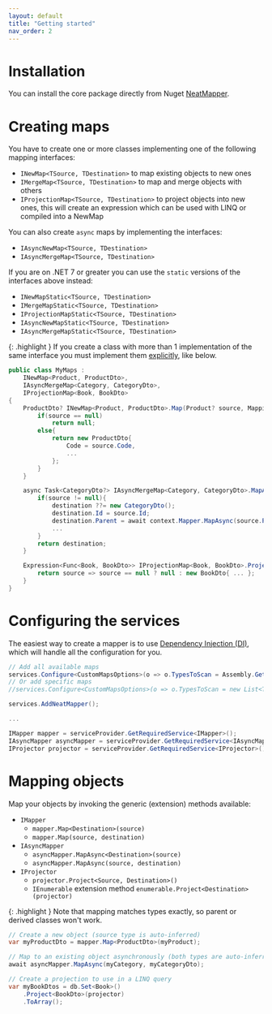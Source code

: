 ```yaml
---
layout: default
title: "Getting started"
nav_order: 2
---
```


# Installation

You can install the core package directly from Nuget [NeatMapper](https://www.nuget.org/packages/NeatMapper).

# Creating maps

You have to create one or more classes implementing one of the following mapping interfaces:
- `INewMap<TSource, TDestination>` to map existing objects to new ones
- `IMergeMap<TSource, TDestination>` to map and merge objects with others
- `IProjectionMap<TSource, TDestination>` to project objects into new ones, this will create an expression which can be used with LINQ or compiled into a NewMap

You can also create `async` maps by implementing the interfaces:
- `IAsyncNewMap<TSource, TDestination>`
- `IAsyncMergeMap<TSource, TDestination>`

If you are on .NET 7 or greater you can use the `static` versions of the interfaces above instead:
- `INewMapStatic<TSource, TDestination>`
- `IMergeMapStatic<TSource, TDestination>`
- `IProjectionMapStatic<TSource, TDestination>`
- `IAsyncNewMapStatic<TSource, TDestination>`
- `IAsyncMergeMapStatic<TSource, TDestination>`

{: .highlight }
If you create a class with more than 1 implementation of the same interface you must implement them [explicitly](https://learn.microsoft.com/en-us/dotnet/csharp/programming-guide/interfaces/explicit-interface-implementation), like below.

```csharp
public class MyMaps :
    INewMap<Product, ProductDto>,
    IAsyncMergeMap<Category, CategoryDto>,
    IProjectionMap<Book, BookDto>
{
    ProductDto? INewMap<Product, ProductDto>.Map(Product? source, MappingContext context){
        if(source == null)
            return null;
        else{
            return new ProductDto{
                Code = source.Code,
                ...
            };
        }
    }

    async Task<CategoryDto?> IAsyncMergeMap<Category, CategoryDto>.MapAsync(Category? source, CategoryDto? destination, AsyncMappingContext context){
        if(source != null){
            destination ??= new CategoryDto();
            destination.Id = source.Id;
            destination.Parent = await context.Mapper.MapAsync(source.Parent, destination.Parent, context.CancellationToken);
            ...
        }
        return destination;
    }

    Expression<Func<Book, BookDto>> IProjectionMap<Book, BookDto>.Project(ProjectionContext context){
        return source => source == null ? null : new BookDto{ ... };
    }
}
```

# Configuring the services

The easiest way to create a mapper is to use [Dependency Injection (DI)](https://learn.microsoft.com/en-us/dotnet/core/extensions/dependency-injection), which will handle all the configuration for you.

```csharp
// Add all available maps
services.Configure<CustomMapsOptions>(o => o.TypesToScan = Assembly.GetExecutingAssembly().GetTypes().ToList() );
// Or add specific maps
//services.Configure<CustomMapsOptions>(o => o.TypesToScan = new List<Type>{ typeof(MyMaps), ... });

services.AddNeatMapper();

...

IMapper mapper = serviceProvider.GetRequiredService<IMapper>();
IAsyncMapper asyncMapper = serviceProvider.GetRequiredService<IAsyncMapper>();
IProjector projector = serviceProvider.GetRequiredService<IProjector>();
```

# Mapping objects

Map your objects by invoking the generic (extension) methods available:
- `IMapper`
  - `mapper.Map<Destination>(source)`
  - `mapper.Map(source, destination)`
- `IAsyncMapper`
  - `asyncMapper.MapAsync<Destination>(source)`
  - `asyncMapper.MapAsync(source, destination)`
- `IProjector`
  - `projector.Project<Source, Destination>()`
  - `IEnumerable` extension method `enumerable.Project<Destination>(projector)`

{: .highlight }
Note that mapping matches types exactly, so parent or derived classes won't work.

```csharp
// Create a new object (source type is auto-inferred)
var myProductDto = mapper.Map<ProductDto>(myProduct);

// Map to an existing object asynchronously (both types are auto-inferred)
await asyncMapper.MapAsync(myCategory, myCategoryDto);

// Create a projection to use in a LINQ query
var myBookDtos = db.Set<Book>()
    .Project<BookDto>(projector)
    .ToArray();
```